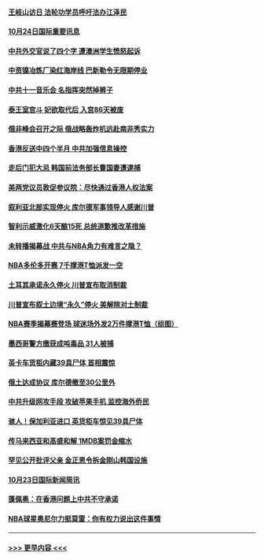 #### [王岐山访日 法轮功学员呼吁法办江泽民](../pages/prog202/a102692815.md?t=10241456) 
#### [10月24日国际重要讯息](../pages/prog202/a102692563.md?t=10241456) 
#### [中共外交官说了四个字 遭澳洲学生愤怒起诉](../pages/prog202/a102692532.md?t=10241456) 
#### [中资镍冶炼厂染红海岸线 巴新勒令无限期停业](../pages/prog202/a102692519.md?t=10241456) 
#### [中共十一音乐会 名指挥突然掉裤子](../pages/prog202/a102692495.md?t=10241456) 
#### [泰王室宫斗 妃欲取代后 入宫86天被废](../pages/prog202/a102692494.md?t=10241456) 
#### [俄非峰会召开之际 俄战略轰炸机远赴南非秀实力](../pages/prog202/a102692450.md?t=10241456) 
#### [香港反送中四个半月 中共加强信息操控](../pages/prog202/a102692443.md?t=10241456) 
#### [走后门犯大忌 韩国前法务部长曹国妻遭逮捕](../pages/prog202/a102692384.md?t=10241456) 
#### [美两党议员敦促参议院：尽快通过香港人权法案](../pages/prog202/a102691834.md?t=10241456) 
#### [叙利亚北部实现停火 库尔德军事领导人感谢川普](../pages/prog202/a102692314.md?t=10241456) 
#### [智利示威激化6天酿15死 总统道歉推改革措施](../pages/prog202/a102692261.md?t=10241456) 
#### [未转播揭幕战 中共与NBA角力有难言之隐？](../pages/prog202/a102692171.md?t=10241456) 
#### [NBA多伦多开赛  7千撑港T恤派发一空](../pages/prog202/a102692219.md?t=10241456) 
#### [土耳其承诺永久停火 川普宣布取消制裁](../pages/prog202/a102692205.md?t=10241456) 
#### [川普宣布叙土边境“永久”停火 美解除对土制裁](../pages/prog202/a102692158.md?t=10241456) 
#### [NBA赛季揭幕赛登场 球迷场外发2万件撑港T恤（组图）](../pages/prog202/a102692076.md?t=10241456) 
#### [墨西哥警方缴获成吨毒品 31人被捕](../pages/prog202/a102692058.md?t=10241456) 
#### [英卡车货柜内藏39具尸体  首相震惊](../pages/prog202/a102692052.md?t=10241456) 
#### [俄土达成协议 库尔德撤至30公里外](../pages/prog202/a102692047.md?t=10241456) 
#### [中共升级网攻手段 攻破苹果手机 监控海外侨民](../pages/prog202/a102691472.md?t=10241456) 
#### [骇人！保加利亚进口 英货柜车惊见39具尸体](../pages/prog202/a102691882.md?t=10241456) 
#### [传马来西亚和高盛和解 1MDB案罚金缩水](../pages/prog202/a102691875.md?t=10241456) 
#### [罕见公开批评父亲 金正恩令拆金刚山韩国设施](../pages/prog202/a102691765.md?t=10241456) 
#### [10月23日国际新闻简讯](../pages/prog202/a102691801.md?t=10241456) 
#### [蓬佩奥：在香港问题上中共不守承诺](../pages/prog202/a102691772.md?t=10241456) 
#### [NBA球星奥尼尔力挺莫雷：你有权力说出这件事情](../pages/prog202/a102691766.md?t=10241456) 

----
#### [ >>> 更早内容 <<< ](../indexes/prog202-earlier.md)

